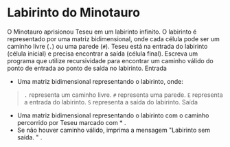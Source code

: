 # Labirinto do Minotauro

O Minotauro aprisionou Teseu em um labirinto infinito. O labirinto é representado por uma matriz bidimensional,
onde cada célula pode ser um caminho livre (`
.
`) ou uma parede (`#`). Teseu está na entrada do labirinto (célula
inicial) e precisa encontrar a saída (célula final).
Escreva um programa que utilize recursividade para encontrar um caminho válido do ponto de entrada ao ponto
de saída no labirinto.
Entrada
- Uma matriz bidimensional representando o labirinto, onde:
> `
.
`
representa um caminho livre.
> `#`
representa uma parede.
> `E`
representa a entrada do labirinto.
> `S`
representa a saída do labirinto.
Saída
- Uma matriz bidimensional representando o labirinto com o caminho percorrido por Teseu marcado com *
.
- Se não houver caminho válido, imprima a mensagem "Labirinto sem saída.
"
.

